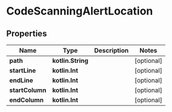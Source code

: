 
# CodeScanningAlertLocation

## Properties
Name | Type | Description | Notes
------------ | ------------- | ------------- | -------------
**path** | **kotlin.String** |  |  [optional]
**startLine** | **kotlin.Int** |  |  [optional]
**endLine** | **kotlin.Int** |  |  [optional]
**startColumn** | **kotlin.Int** |  |  [optional]
**endColumn** | **kotlin.Int** |  |  [optional]



